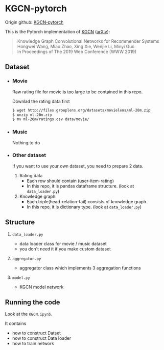 # KGCN-pytorch

Origin github: [KGCN-pytorch](https://github.com/zzaebok/KGCN-pytorch) 

This is the Pytorch implementation of [KGCN](https://dl.acm.org/citation.cfm?id=3313417) ([arXiv](https://arxiv.org/abs/1904.12575)):

> Knowledge Graph Convolutional Networks for Recommender Systems  
Hongwei Wang, Miao Zhao, Xing Xie, Wenjie Li, Minyi Guo.  
In Proceedings of The 2019 Web Conference (WWW 2019)

## Dataset

- ### Movie

    Raw rating file for movie is too large to be contained in this repo.

    Downlad the rating data first
    ```bash
    $ wget http://files.grouplens.org/datasets/movielens/ml-20m.zip
    $ unzip ml-20m.zip
    $ mv ml-20m/ratings.csv data/movie/
    ```

- ### Music

    Nothing to do

- ### Other dataset

    If you want to use your own dataset, you need to prepare 2 data.

    1. Rating data
        - Each row should contain (user-item-rating)
        - In this repo, it is pandas dataframe structure. (look at `data_loader.py`)
    2. Knowledge graph
        - Each triple(head-relation-tail) consists of knowledge graph
        - In this repo, it is dictionary type. (look at `data_loader.py`)

## Structure
1.  `data_loader.py`
    - data loader class for movie / music dataset
    - you don't need it if you make custom dataset

2. `aggregator.py`
    - aggregator class which implements 3 aggregation functions

3. `model.py`
    - KGCN model network

## Running the code

Look at the `KGCN.ipynb`.

It contains
- how to construct Datset
- how to construct Data loader
- how to train network